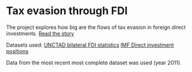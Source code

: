 # Tax evasion through FDI
The project explores how big are the flows of tax evasion in foreign direct investments.
[Read the story](http://linktothewearticle.nl)

Datasets used:
[UNCTAD bilateral FDI statistics](http://unctad.org/en/Pages/DIAE/FDI%20Statistics/FDI-Statistics-Bilateral.aspx)
[IMF Direct investment positions](http://data.imf.org/regular.aspx?key=60564262)

Data from the most recent most complete dataset was used (year 2011).

